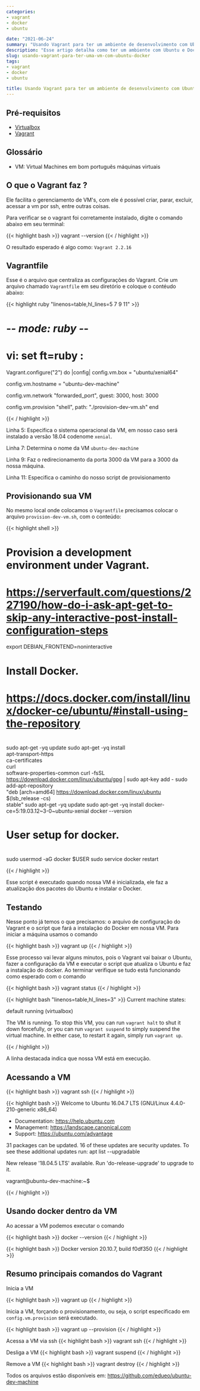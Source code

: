 ```yaml
---
categories:
- vagrant
- docker
- ubuntu

date: "2021-06-24"
summary: "Usando Vagrant para ter um ambiente de desenvolvimento com Ubuntu e Docker"
description: "Esse artigo detalha como ter um ambiente com Ubuntu e Docker instalados em uma VM, utilizando para isso o Vagrant"
slug: usando-vagrant-para-ter-uma-vm-com-ubuntu-docker
tags:
- vagrant
- docker
- ubuntu

title: Usando Vagrant para ter um ambiente de desenvolvimento com Ubuntu e Docker
---
```


## Pré-requisitos

- [Virtualbox](https://www.virtualbox.org/wiki/Downloads)
- [Vagrant](https://www.vagrantup.com/downloads)

## Glossário

- VM: Virtual Machines em bom português máquinas virtuais

## O que o Vagrant faz ?

Ele facilita o gerenciamento de VM's, com ele é possível criar, parar, excluir, acessar a vm por ssh, entre outras coisas.

Para verificar se o vagrant foi corretamente instalado, digite o comando abaixo em seu terminal:

{{< highlight bash >}}
vagrant --version
{{< / highlight >}}

O resultado esperado é algo como: `Vagrant 2.2.16`


## Vagrantfile

Esse é o arquivo que centraliza as configurações do Vagrant. Crie um arquivo chamado `Vagrantfile` em seu diretório e coloque o contéudo abaixo:

{{< highlight ruby "linenos=table,hl_lines=5 7 9 11" >}}
# -*- mode: ruby -*-
# vi: set ft=ruby :

Vagrant.configure("2") do |config|
  config.vm.box = "ubuntu/xenial64"
  
  config.vm.hostname = "ubuntu-dev-machine"

  config.vm.network "forwarded_port", guest: 3000, host: 3000

  config.vm.provision "shell", path: "./provision-dev-vm.sh"
end

{{< / highlight >}}


Linha 5: Especifica o sistema operacional da VM, em nosso caso será instalado a versão 18.04 codenome `xenial`.

Linha 7: Determina o nome da VM `ubuntu-dev-machine`

Linha 9: Faz o redirecionamento da porta 3000 da VM para a 3000 da nossa máquina.

Linha 11: Especifica o caminho do nosso script de provisionamento

## Provisionando sua VM

No mesmo local onde colocamos o `Vagrantfile` precisamos colocar o arquivo `provision-dev-vm.sh`, com o conteúdo:

{{< highlight shell >}}
#
# Provision a development environment under Vagrant.
#

# https://serverfault.com/questions/227190/how-do-i-ask-apt-get-to-skip-any-interactive-post-install-configuration-steps
export DEBIAN_FRONTEND=noninteractive

#
# Install Docker.
# https://docs.docker.com/install/linux/docker-ce/ubuntu/#install-using-the-repository
#
sudo apt-get -yq update
sudo apt-get -yq install \
    apt-transport-https \
    ca-certificates \
    curl \
    software-properties-common
curl -fsSL https://download.docker.com/linux/ubuntu/gpg | sudo apt-key add -
sudo add-apt-repository \
   "deb [arch=amd64] https://download.docker.com/linux/ubuntu \
   $(lsb_release -cs) \
   stable"
sudo apt-get -yq update
sudo apt-get -yq install docker-ce=5:19.03.12~3-0~ubuntu-xenial
docker --version

#
# User setup for docker.
#
sudo usermod -aG docker $USER
sudo service docker restart

{{< / highlight >}}

Esse script é executado quando nossa VM é inicializada, ele faz a atualização dos pacotes
do Ubuntu  e instalar o Docker.


## Testando

Nesse ponto já temos o que precisamos: o arquivo de configuração do Vagrant e o script
que fará a instalação do Docker em nossa VM. Para iniciar a máquina usamos o comando

{{< highlight bash >}}
vagrant up
{{< / highlight >}}

Esse processo vai levar alguns minutos, pois o Vagrant vai baixar o Ubuntu, fazer a configuração da VM e executar o script que atualiza o Ubuntu e faz a instalação
do docker. Ao terminar verifique se tudo está funcionando como esperado com o comando

{{< highlight bash >}}
vagrant status
{{< / highlight >}}



{{< highlight bash "linenos=table,hl_lines=3" >}}
Current machine states:

default                   running (virtualbox)

  The VM is running. To stop this VM, you can run `vagrant halt` to
  shut it down forcefully, or you can run `vagrant suspend` to simply
  suspend the virtual machine. In either case, to restart it again,
  simply run `vagrant up`.

{{< / highlight >}}

A linha destacada indica que nossa VM está em execução.

## Acessando a VM

{{< highlight bash >}}
vagrant ssh
{{< / highlight >}}

{{< highlight bash >}}
Welcome to Ubuntu 16.04.7 LTS (GNU/Linux 4.4.0-210-generic x86_64)

 * Documentation:  https://help.ubuntu.com
 * Management:     https://landscape.canonical.com
 * Support:        https://ubuntu.com/advantage

31 packages can be updated.
16 of these updates are security updates.
To see these additional updates run: apt list --upgradable

New release '18.04.5 LTS' available.
Run 'do-release-upgrade' to upgrade to it.


vagrant@ubuntu-dev-machine:~$

{{< / highlight >}}

## Usando docker dentro da VM

Ao acessar a VM podemos executar o comando

{{< highlight bash >}}
docker --version
{{< / highlight >}}

{{< highlight bash >}}
Docker version 20.10.7, build f0df350 
{{< / highlight >}}

## Resumo principais comandos do Vagrant

Inicia a VM

{{< highlight bash >}}
vagrant up
{{< / highlight >}}

Inicia a VM, forçando o provisionamento, ou seja, 
o script especificado em `config.vm.provision` será executado.

{{< highlight bash >}}
vagrant up --provision
{{< / highlight >}}

Acessa a VM via ssh
{{< highlight bash >}}
vagrant ssh
{{< / highlight >}}

Desliga a VM
{{< highlight bash >}}
vagrant suspend
{{< / highlight >}}

Remove a VM
{{< highlight bash >}}
vagrant destroy
{{< / highlight >}}

Todos os arquivos estão disponíveis em: https://github.com/edueo/ubuntu-dev-machine

